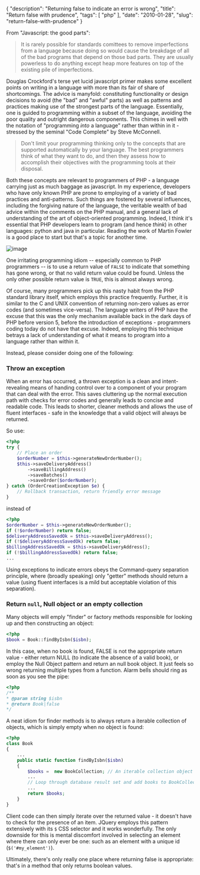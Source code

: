 {
    "description": "Returning false to indicate an error is wrong",
    "title": "Return false with prudence",
    "tags": [
        "php"
    ],
    "date": "2010-01-28",
    "slug": "return-false-with-prudence"
}

From "Javascript: the good parts":

> It is rarely possible for standards comittees to remove imperfections
> from a language because doing so would cause the breakdage of all of
> the bad programs that depend on those bad parts. They are usually
> powerless to do anything except heap more features on top of the
> existing pile of imperfections.

Douglas Crockford's terse yet lucid javascript primer makes some
excellent points on writing in a language with more than its fair of
share of shortcomings. The advice is manyfold: constituting
functionality or design decisions to avoid (the "bad" and "awful" parts)
as well as patterns and practices making use of the strongest parts of
the language. Essentially, one is guided to programming within a subset
of the language, avoiding the poor quality and outright dangerous
components. This chimes in well with the notation of "programming *into*
a language" rather than within in it - stressed by the seminal "Code
Complete" by Steve McConnell.

> Don't limit your programming thinking only to the concepts that are
> supported automatically by your language. The best programmers think
> of what they want to do, and then they assess how to accomplish their
> objectives with the programming tools at their disposal.

Both these concepts are relevant to programmers of PHP - a language
carrying just as much baggage as javascript. In my experience,
developers who have only known PHP are prone to employing of a variety
of bad practices and anti-patterns. Such things are fostered by several
influences, including the forgiving nature of the language, the
veritable wealth of bad advice within the comments on the PHP manual,
and a general lack of understanding of the art of object-oriented
programming. Indeed, I think it's essential that PHP developers learn to
program (and hence *think*) in other languages: python and java in
particular. Reading the work of Martin Fowler is a good place to start
but that's a topic for another time.

![image](/images/screenshots/php-manual-returning-false.jpg)

One irritating programming idiom -- especially common to PHP programmers
-- is to use a return value of `FALSE` to indicate that something has
gone wrong, or that no valid return value could be found. Unless the
only other possible return value is `TRUE`, this is almost always wrong.

Of course, many programmers pick up this nasty habit from the PHP
standard library itself, which employs this practice frequently.
Further, it is similar to the C and UNIX convention of returning
non-zero values as error codes (and sometimes vice-versa). The language
writers of PHP have the excuse that this was the only mechanism
available back in the dark days of PHP before version 5, before the
introduction of exceptions - programmers coding today do not have that
excuse. Indeed, employing this technique betrays a lack of understanding
of what it means to program into a language rather than within it.

Instead, please consider doing one of the following:

### Throw an exception

When an error has occurred, a thrown exception is a clean and
intent-revealing means of handing control over to a component of your
program that can deal with the error. This saves cluttering up the
normal execution path with checks for error codes and generally leads to
concise and readable code. This leads to shorter, cleaner methods and
allows the use of fluent interfaces - safe in the knowledge that a valid
object will always be returned.

So use:

``` php
<?php
try {
    // Place an order
    $orderNumber = $this->generateNewOrderNumber();
    $this->saveDeliveryAddress()
        ->saveBillingAddress()
        ->saveBatches()
        ->saveOrder($orderNumber);
} catch (OrderCreationException $e) {
    // Rollback transaction, return friendly error message
} 
```

instead of

``` php
<?php
$orderNumber = $this->generateNewOrderNumber();
if (!$orderNumber) return false;
$deliveryAddressSavedOk = $this->saveDeliveryAddress();
if (!$deliveryAddressSavedOk) return false;
$billingAddressSavedOk = $this->saveDeliveryAddress();
if (!$billingAddressSavedOk) return false;
...
```

Using exceptions to indicate errors obeys the Command-query separation
principle, where (broadly speaking) only "getter" methods should return
a value (using fluent interfaces is a mild but acceptable violation of
this separation).

### Return `null`, Null object or an empty collection

Many objects will emply "finder" or factory methods responsible for
looking up and then constructing an object:

``` php
<?php
$book = Book::findByIsbn($isbn);
```

In this case, when no book is found, FALSE is not the appropriate return
value - either return NULL (to indicate the absence of a valid book), or
employ the Null Object pattern and return an null book object. It just
feels so wrong returning multiple types from a function. Alarm bells
should ring as soon as you see the pipe:

``` php
<?php
/**
* @param string $isbn
* @return Book|false
*/
```

A neat idiom for finder methods is to always return a iterable
collection of objects, which is simply empty when no object is found:

``` php
<?php
class Book
{
    ...
    public static function findByIsbn($isbn)
    {
        $books =  new BookCollection; // An iterable collection object
        ...
        // Loop through database result set and add books to BookCollection
        ...
        return $books;
    }
}
```

Client code can then simply iterate over the returned value - it doesn't
have to check for the presence of an item. JQuery employs this pattern
extensively with its `$` CSS selector and it works wonderfully. The only
downside for this is mental discomfort involved in selecting an element
where there can only ever be one: such as an element with a unique id
(`$('#my_element')`).

Ultimately, there's only really one place where returning false is
appropriate: that's in a method that only returns boolean values.
